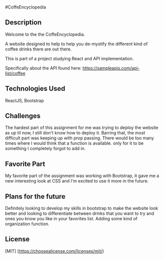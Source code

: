 #CoffeEncyclopedia

## Description

Welcome to the the CoffeEncyclopedia.

A website designed to help to help you de-mystify the different kind of coffee drinks there are out there.

This is part of a project studying React and API implementation.

Specifically about the API found here: https://sampleapis.com/api-list/coffee

## Technologies Used

ReactJS, Bootstrap 

## Challenges

The hardest part of this assignment for me was trying to deploy the website as up til now, I still don't know how to deploy it.
Barring that, the most difficult part was keeping up with prop passing. There would be too many times where I would think that a function is available.
only for it to be something I completely forgot to add in.

## Favorite Part

My favorite part of the assignment was working with Bootstrap, it gave me a new interesting look at CSS and I'm excited to use it more in the future.

## Plans for the future

Definitely looking to develop my skills in bootstrap to make the website look better and looking to differentiate between drinks that you want to try and ones you know you like in your favorites list. Adding some kind of organization function.

## License

[MIT] (https://choosealicense.com/licenses/mit/)
